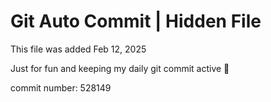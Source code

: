 # Git Auto Commit | Hidden File

This file was added Feb 12, 2025

Just for fun and keeping my daily git commit active 🤪

commit number: 528149

